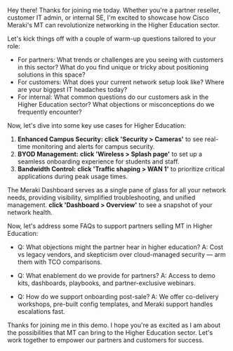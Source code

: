 Hey there! Thanks for joining me today. Whether you're a partner reseller, customer IT admin, or internal SE, I'm excited to showcase how Cisco Meraki's MT can revolutionize networking in the Higher Education sector.

Let's kick things off with a couple of warm-up questions tailored to your role:
- For partners: What trends or challenges are you seeing with customers in this sector? What do you find unique or tricky about positioning solutions in this space?
- For customers: What does your current network setup look like? Where are your biggest IT headaches today?
- For internal: What common questions do our customers ask in the Higher Education sector? What objections or misconceptions do we frequently encounter?

Now, let's dive into some key use cases for Higher Education:
1. **Enhanced Campus Security:** **click 'Security > Cameras'** to see real-time monitoring and alerts for campus security.
2. **BYOD Management:** **click 'Wireless > Splash page'** to set up a seamless onboarding experience for students and staff.
3. **Bandwidth Control:** **click 'Traffic shaping > WAN 1'** to prioritize critical applications during peak usage times.

The Meraki Dashboard serves as a single pane of glass for all your network needs, providing visibility, simplified troubleshooting, and unified management. **click 'Dashboard > Overview'** to see a snapshot of your network health.

Now, let's address some FAQs to support partners selling MT in Higher Education:
- Q: What objections might the partner hear in higher education?
  A: Cost vs legacy vendors, and skepticism over cloud-managed security — arm them with TCO comparisons.
  
- Q: What enablement do we provide for partners?
  A: Access to demo kits, dashboards, playbooks, and partner-exclusive webinars.
  
- Q: How do we support onboarding post-sale?
  A: We offer co-delivery workshops, pre-built config templates, and Meraki support handles escalations fast.

Thanks for joining me in this demo. I hope you're as excited as I am about the possibilities that MT can bring to the Higher Education sector. Let's work together to empower our partners and customers for success.